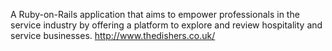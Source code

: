  A Ruby-on-Rails application that aims to empower professionals in the service industry by offering a platform to explore and review hospitality and service businesses. http://www.thedishers.co.uk/ 
